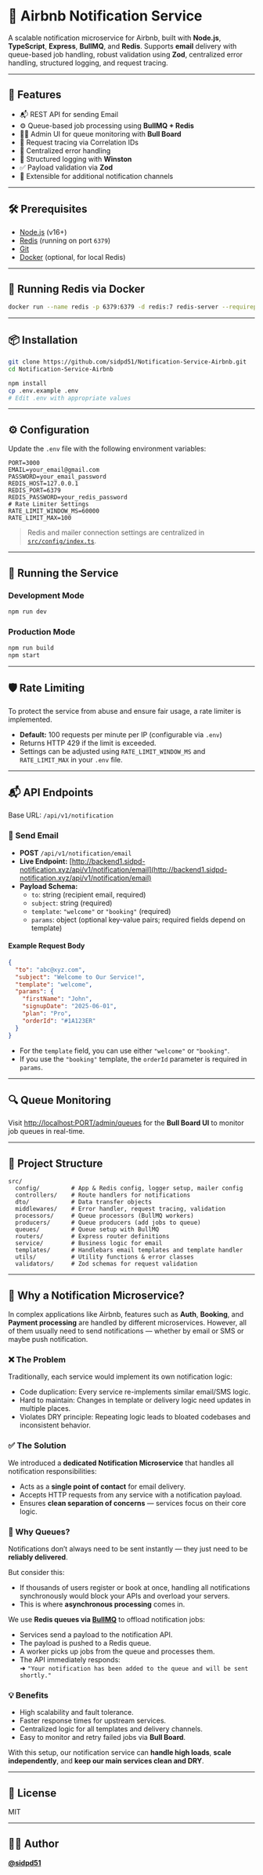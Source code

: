 # 📢 Airbnb Notification Service

A scalable notification microservice for Airbnb, built with **Node.js**, **TypeScript**, **Express**, **BullMQ**, and **Redis**. Supports **email** delivery with queue-based job handling, robust validation using **Zod**, centralized error handling, structured logging, and request tracing.

---

## 🚀 Features

-   📬 REST API for sending Email
-   ⚙️ Queue-based job processing using **BullMQ + Redis**
-   🧑‍💼 Admin UI for queue monitoring with **Bull Board**
-   🧵 Request tracing via Correlation IDs
-   🛑 Centralized error handling
-   🧾 Structured logging with **Winston**
-   ✅ Payload validation via **Zod**
-   🔌 Extensible for additional notification channels

---

## 🛠️ Prerequisites

-   [Node.js](https://nodejs.org/) (v16+)
-   [Redis](https://redis.io/) (running on port `6379`)
-   [Git](https://git-scm.com/)
-   [Docker](https://www.docker.com/) (optional, for local Redis)

---

## 🐳 Running Redis via Docker

```bash
docker run --name redis -p 6379:6379 -d redis:7 redis-server --requirepass your_redis_password
```

---

## 📦 Installation

```bash
git clone https://github.com/sidpd51/Notification-Service-Airbnb.git
cd Notification-Service-Airbnb

npm install
cp .env.example .env
# Edit .env with appropriate values
```

---

## ⚙️ Configuration

Update the `.env` file with the following environment variables:

```env
PORT=3000
EMAIL=your_email@gmail.com
PASSWORD=your_email_password
REDIS_HOST=127.0.0.1
REDIS_PORT=6379
REDIS_PASSWORD=your_redis_password
# Rate Limiter Settings
RATE_LIMIT_WINDOW_MS=60000
RATE_LIMIT_MAX=100
```

> Redis and mailer connection settings are centralized in [`src/config/index.ts`](src/config/index.ts).

---

## 🏃 Running the Service

### Development Mode

```bash
npm run dev
```

### Production Mode

```bash
npm run build
npm start
```

---

## 🛡️ Rate Limiting

To protect the service from abuse and ensure fair usage, a rate limiter is implemented.

-   **Default:** 100 requests per minute per IP (configurable via `.env`)
-   Returns HTTP 429 if the limit is exceeded.
-   Settings can be adjusted using `RATE_LIMIT_WINDOW_MS` and `RATE_LIMIT_MAX` in your `.env` file.

---

## 📬 API Endpoints

Base URL: `/api/v1/notification`

### 📧 Send Email

- **POST** `/api/v1/notification/email`
- **Live Endpoint:** [http://backend1.sidpd-notification.xyz/api/v1/notification/email](http://backend1.sidpd-notification.xyz/api/v1/notification/email)
- **Payload Schema:**
    - `to`: string (recipient email, required)
    - `subject`: string (required)
    - `template`: `"welcome"` or `"booking"` (required)
    - `params`: object (optional key-value pairs; required fields depend on template)

#### Example Request Body

```json
{
  "to": "abc@xyz.com",
  "subject": "Welcome to Our Service!",
  "template": "welcome",
  "params": {
    "firstName": "John",
    "signupDate": "2025-06-01",
    "plan": "Pro",
    "orderId": "#1A123ER"
  }
}
```

- For the `template` field, you can use either `"welcome"` or `"booking"`.
- If you use the `"booking"` template, the `orderId` parameter is required in `params`.

---

## 🔍 Queue Monitoring

Visit [http://localhost:PORT/admin/queues](http://localhost:PORT/admin/queues) for the **Bull Board UI** to monitor job queues in real-time.

---

## 📂 Project Structure

```
src/
  config/         # App & Redis config, logger setup, mailer config
  controllers/    # Route handlers for notifications
  dto/            # Data transfer objects
  middlewares/    # Error handler, request tracing, validation
  processors/     # Queue processors (BullMQ workers)
  producers/      # Queue producers (add jobs to queue)
  queues/         # Queue setup with BullMQ
  routers/        # Express router definitions
  service/        # Business logic for email
  templates/      # Handlebars email templates and template handler
  utils/          # Utility functions & error classes
  validators/     # Zod schemas for request validation
```

---

## 🧠 Why a Notification Microservice?

In complex applications like Airbnb, features such as **Auth**, **Booking**, and **Payment processing** are handled by different microservices. However, all of them usually need to send notifications — whether by email or SMS or maybe push notification.

### ❌ The Problem

Traditionally, each service would implement its own notification logic:

-   Code duplication: Every service re-implements similar email/SMS logic.
-   Hard to maintain: Changes in template or delivery logic need updates in multiple places.
-   Violates DRY principle: Repeating logic leads to bloated codebases and inconsistent behavior.

### ✅ The Solution

We introduced a **dedicated Notification Microservice** that handles all notification responsibilities:

-   Acts as a **single point of contact** for email delivery.
-   Accepts HTTP requests from any service with a notification payload.
-   Ensures **clean separation of concerns** — services focus on their core logic.

### 🚀 Why Queues?

Notifications don’t always need to be sent instantly — they just need to be **reliably delivered**.

But consider this:

-   If thousands of users register or book at once, handling all notifications synchronously would block your APIs and overload your servers.
-   This is where **asynchronous processing** comes in.

We use **Redis queues via [BullMQ](https://docs.bullmq.io/)** to offload notification jobs:

-   Services send a payload to the notification API.
-   The payload is pushed to a Redis queue.
-   A worker picks up jobs from the queue and processes them.
-   The API immediately responds:  
    ➜ `"Your notification has been added to the queue and will be sent shortly."`

### 💡 Benefits

-   High scalability and fault tolerance.
-   Faster response times for upstream services.
-   Centralized logic for all templates and delivery channels.
-   Easy to monitor and retry failed jobs via **Bull Board**.

With this setup, our notification service can **handle high loads**, **scale independently**, and **keep our main services clean and DRY**.

---

## 📝 License

MIT

---

## 👨‍💻 Author

**[@sidpd51](https://github.com/sidpd51)**
